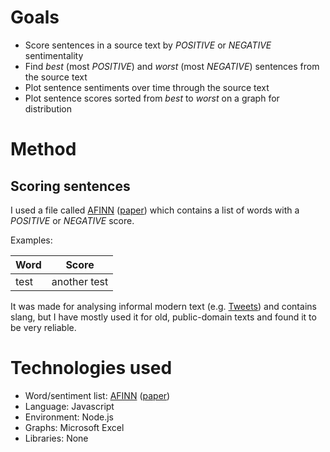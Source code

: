 # Goals
- Score sentences in a source text by _POSITIVE_ or _NEGATIVE_ sentimentality
- Find _best_ (most _POSITIVE_) and _worst_ (most _NEGATIVE_) sentences from the source text
- Plot sentence sentiments over time through the source text
- Plot sentence scores sorted from _best_ to _worst_ on a graph for distribution

# Method
## Scoring sentences
I used a file called [AFINN](http://www2.imm.dtu.dk/pubdb/views/publication_details.php?id=6010) ([paper](https://arxiv.org/pdf/1103.2903v1.pdf)) which contains a list of words with a _POSITIVE_ or _NEGATIVE_ score.

Examples:

| Word | Score |
| ---- | ----- |
| test | another test |

It was made for analysing informal modern text (e.g. [Tweets](https://en.wikipedia.org/wiki/Twitter)) and contains slang, but I have mostly used it for old, public-domain texts and found it to be very reliable.

# Technologies used
* Word/sentiment list: [AFINN](http://www2.imm.dtu.dk/pubdb/views/publication_details.php?id=6010) ([paper](https://arxiv.org/pdf/1103.2903v1.pdf))
* Language: Javascript
* Environment: Node.js
* Graphs: Microsoft Excel
* Libraries: None